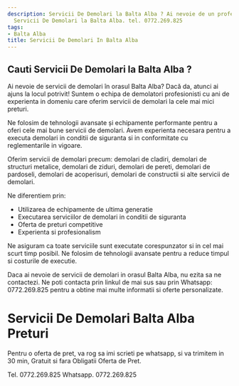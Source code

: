 ```yaml
---
description: Servicii De Demolari la Balta Alba ? Ai nevoie de un profesionist in
  Servicii De Demolari la Balta Alba. tel. 0772.269.825
tags:
- Balta Alba
title: Servicii De Demolari In Balta Alba
---
```



## Cauti Servicii De Demolari la Balta Alba ?


Ai nevoie de servicii de demolari în orasul Balta Alba? Dacă da, atunci ai ajuns la locul potrivit! Suntem o echipa de demolatori profesionisti cu ani de experienta in domeniu care oferim servicii de demolari la cele mai mici preturi.

Ne folosim de tehnologii avansate și echipamente performante pentru a oferi cele mai bune servicii de demolari. Avem experienta necesara pentru a executa demolari in conditii de siguranta si in conformitate cu reglementarile in vigoare.

Oferim servicii de demolari precum: demolari de cladiri, demolari de structuri metalice, demolari de ziduri, demolari de pereti, demolari de pardoseli, demolari de acoperisuri, demolari de constructii si alte servicii de demolari.

Ne diferentiem prin:
- Utilizarea de echipamente de ultima generatie
- Executarea serviciilor de demolari in conditii de siguranta
- Oferta de preturi competitive
- Experienta si profesionalism

Ne asiguram ca toate serviciile sunt executate corespunzator si in cel mai scurt timp posibil. Ne folosim de tehnologii avansate pentru a reduce timpul si costurile de executie.

Daca ai nevoie de servicii de demolari in orasul Balta Alba, nu ezita sa ne contactezi. Ne poti contacta prin linkul de mai sus sau prin Whatsapp: 0772.269.825 pentru a obtine mai multe informatii si oferte personalizate.

# Servicii De Demolari Balta Alba Preturi
Pentru o oferta de pret, va rog sa imi scrieti pe whatsapp, si va trimitem in 30 min, Gratuit si fara Obligatii Oferta de Pret.

Tel. 0772.269.825
Whatsapp. 0772.269.825